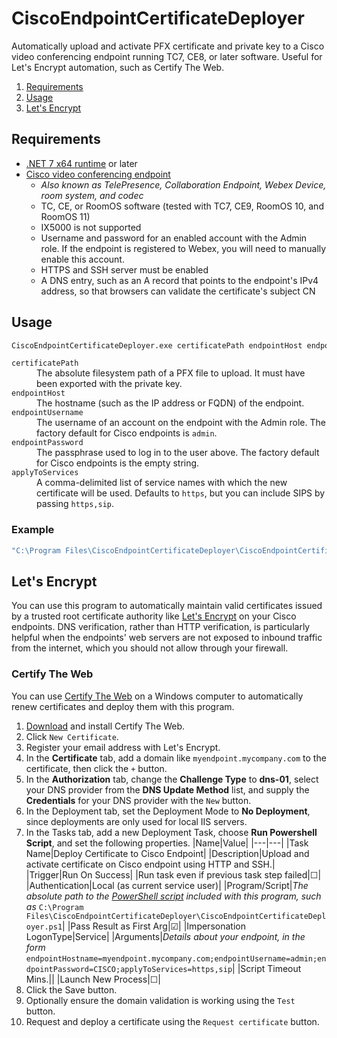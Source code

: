 CiscoEndpointCertificateDeployer
===

Automatically upload and activate PFX certificate and private key to a Cisco video conferencing endpoint running TC7, CE8, or later software. Useful for Let's Encrypt automation, such as Certify The Web.

<!-- MarkdownTOC autolink="true" bracket="round" autoanchor="true" levels="2" style="ordered" -->

1. [Requirements](#requirements)
1. [Usage](#usage)
1. [Let's Encrypt](#lets-encrypt)

<!-- /MarkdownTOC -->

<a id="requirements"></a>
## Requirements
- [.NET 7 x64 runtime](https://dotnet.microsoft.com/en-us/download/dotnet/7.0) or later
- [Cisco video conferencing endpoint](https://www.cisco.com/c/en/us/products/collaboration-endpoints/collaboration-room-endpoints/index.html)
    - *Also known as TelePresence, Collaboration Endpoint, Webex Device, room system, and codec*
    - TC, CE, or RoomOS software (tested with TC7, CE9, RoomOS 10, and RoomOS 11)
    - IX5000 is not supported
    - Username and password for an enabled account with the Admin role. If the endpoint is registered to Webex, you will need to manually enable this account.
    - HTTPS and SSH server must be enabled
    - A DNS entry, such as an A record that points to the endpoint's IPv4 address, so that browsers can validate the certificate's subject CN


<a id="usage"></a>
## Usage

```bat
CiscoEndpointCertificateDeployer.exe certificatePath endpointHost endpointUsername endpointPassword applyToServices
```

<dl>
    <dt><code>certificatePath</code></dt>
    <dd>The absolute filesystem path of a PFX file to upload. It must have been exported with the private key.</dd>
    <dt><code>endpointHost</code></dt>
    <dd>The hostname (such as the IP address or FQDN) of the endpoint.</dd>
    <dt><code>endpointUsername</code></dt>
    <dd>The username of an account on the endpoint with the Admin role. The factory default for Cisco endpoints is <code>admin</code>.</dd>
    <dt><code>endpointPassword</code></dt>
    <dd>The passphrase used to log in to the user above. The factory default for Cisco endpoints is the empty string.</dd>
    <dt><code>applyToServices</code></dt>
    <dd>A comma-delimited list of service names with which the new certificate will be used. Defaults to <code>https</code>, but you can include SIPS by passing <code>https,sip</code>.</dd>
</dl>

<a id="example"></a>
### Example
```bat
"C:\Program Files\CiscoEndpointCertificateDeployer\CiscoEndpointCertificateDeployer.exe" "C:\ProgramData\certify\assets\myendpoint.mycompany.com\20210817_abcdefgh.pfx" myendpoint.mycompany.com admin CISCO https,sip
```

<a id="lets-encrypt"></a>
## Let's Encrypt

You can use this program to automatically maintain valid certificates issued by a trusted root certificate authority like [Let's Encrypt](https://letsencrypt.org) on your Cisco endpoints. DNS verification, rather than HTTP verification, is particularly helpful when the endpoints' web servers are not exposed to inbound traffic from the internet, which you should not allow through your firewall.

<a id="certify-the-web"></a>
### Certify The Web

You can use [Certify The Web](https://certifytheweb.com) on a Windows computer to automatically renew certificates and deploy them with this program.

1. [Download](https://certifytheweb.com/home/download) and install Certify The Web.
1. Click `New Certificate`.
1. Register your email address with Let's Encrypt.
1. In the **Certificate** tab, add a domain like `myendpoint.mycompany.com` to the certificate, then click the `+` button.
1. In the **Authorization** tab, change the **Challenge Type** to **dns-01**, select your DNS provider from the **DNS Update Method** list, and supply the **Credentials** for your DNS provider with the `New` button.
1. In the Deployment tab, set the Deployment Mode to **No Deployment**, since deployments are only used for local IIS servers.
1. In the Tasks tab, add a new Deployment Task, choose **Run Powershell Script**, and set the following properties.
    |Name|Value|
    |---|---|
    |Task Name|Deploy Certificate to Cisco Endpoint|
    |Description|Upload and activate certificate on Cisco endpoint using HTTP and SSH.|
    |Trigger|Run On Success|
    |Run task even if previous task step failed|☐|
    |Authentication|Local (as current service user)|
    |Program/Script|*The absolute path to the [PowerShell script](https://github.com/Aldaviva/CiscoEndpointCertificateDeployer/blob/master/CiscoEndpointCertificateDeployer/CiscoEndpointCertificateDeployer.ps1) included with this program, such as* `C:\Program Files\CiscoEndpointCertificateDeployer\CiscoEndpointCertificateDeployer.ps1`|
    |Pass Result as First Arg|☑|
    |Impersonation LogonType|Service|
    |Arguments|*Details about your endpoint, in the form* `endpointHostname=myendpoint.mycompany.com;endpointUsername=admin;endpointPassword=CISCO;applyToServices=https,sip`|
    |Script Timeout Mins.||
    |Launch New Process|☐|
1. Click the Save button.
1. Optionally ensure the domain validation is working using the `Test` button.
1. Request and deploy a certificate using the `Request certificate` button.
